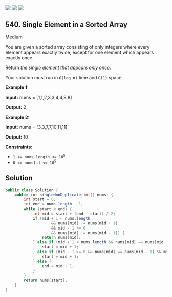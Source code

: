 [![](https://img.shields.io/github/stars/javadev/LeetCode-in-Java?label=Stars&style=flat-square)](https://github.com/javadev/LeetCode-in-Java)
[![](https://img.shields.io/github/forks/javadev/LeetCode-in-Java?label=Fork%20me%20on%20GitHub%20&style=flat-square)](https://github.com/javadev/LeetCode-in-Java/fork)
[![](https://img.shields.io/badge/-LeetCode%20in%20Kotlin-blue?style=flat-square)](https://github.com/javadev/LeetCode-in-Kotlin)

## 540\. Single Element in a Sorted Array

Medium

You are given a sorted array consisting of only integers where every element appears exactly twice, except for one element which appears exactly once.

Return _the single element that appears only once_.

Your solution must run in `O(log n)` time and `O(1)` space.

**Example 1:**

**Input:** nums = [1,1,2,3,3,4,4,8,8]

**Output:** 2

**Example 2:**

**Input:** nums = [3,3,7,7,10,11,11]

**Output:** 10

**Constraints:**

*   <code>1 <= nums.length <= 10<sup>5</sup></code>
*   <code>0 <= nums[i] <= 10<sup>5</sup></code>

## Solution

```java
public class Solution {
    public int singleNonDuplicate(int[] nums) {
        int start = 0;
        int end = nums.length - 1;
        while (start < end) {
            int mid = start + (end - start) / 2;
            if (mid + 1 < nums.length
                    && nums[mid] != nums[mid + 1]
                    && mid - 1 >= 0
                    && nums[mid] != nums[mid - 1]) {
                return nums[mid];
            } else if (mid + 1 < nums.length && nums[mid] == nums[mid + 1] && mid % 2 == 0) {
                start = mid + 1;
            } else if (mid - 1 >= 0 && nums[mid] == nums[mid - 1] && mid % 2 == 1) {
                start = mid + 1;
            } else {
                end = mid - 1;
            }
        }
        return nums[start];
    }
}
```